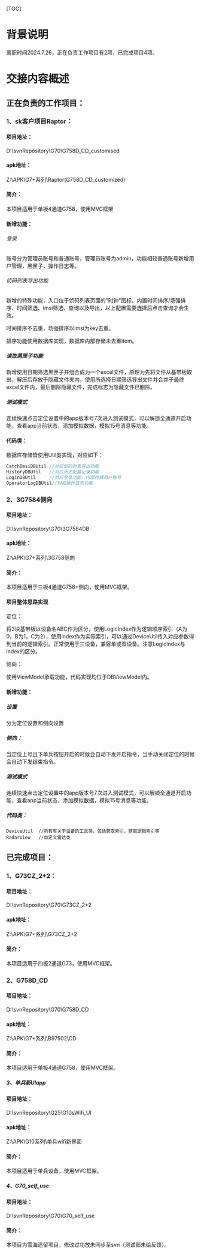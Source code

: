 [TOC]



# 背景说明

离职时间2024.7.26，正在负责工作项目有2项，已完成项目4项。

# 交接内容概述

## 正在负责的工作项目：

### 1、sk客户项目Raptor：

#### 项目地址：

D:\svnRepository\G70\G758D_CD_customised

#### apk地址：

Z:\APK\G7+系列\Raptor(G758D_CD_customized)

#### 简介：

本项目适用于单板4通道G758，使用MVC框架

#### 新增功能：

###### 登录

账号分为管理员账号和普通账号，管理员账号为admin，功能相较普通账号新增用户管理，黑匣子，操作日志等。

###### 侦码列表导出功能

新增的特殊功能，入口位于侦码列表页面的"时钟"图标，内置时间排序/场强排序、时间筛选、imsi筛选、查询以及导出，以上配置需要选择后点击查询才会生效。

时间排序不去重，场强排序以imsi为key去重。

排序功能使用数据库实现，数据库内部存储未去重item。

##### 读取黑匣子功能

新增使用日期筛选黑匣子并组合成为一个excel文件，原理为先将文件从基带板取出，解压后存放于隐藏文件夹内，使用所选择日期筛选导出文件并合并于最终excel文件内，最后删除隐藏文件，完成标志为隐藏文件已删除。

##### 测试模式

连续快速点击定位设置中的app版本号7次进入测试模式，可以解锁全通道开启功能，查看app当前状态，添加模拟数据，模拟15号消息等功能。

#### 代码类：

数据库存储皆使用Util类实现，对应如下：

```java
CatchImsiDBUtil	//对应侦码列表导出功能
HistoryDBUtil 	//对应历史配置记录功能
LoginDBUtil		//对应登录功能，内部存储用户账号
OperatorLogDBUtil//对应操作日志功能
```

### 2、3G7584侧向

#### 项目地址：

D:\svnRepository\G70\3G7584DB

#### apk地址：

Z:\APK\G7+系列\3G758侧向

#### 简介：

本项目适用于三板4通道G758+侧向，使用MVC框架。

#### 项目整体思路实现

定位：

将3块基带板以设备名ABC作为区分，使用LogicIndex作为逻辑顺序索引（A为0，B为1，C为2），使用index作为实际索引，可以通过DeviceUtil传入对应参数得到当前的逻辑索引。正常使用于三设备，兼容单或双设备。注意LogicIndex与index的区分。

侧向：

使用ViewModel承载功能，代码实现均位于DBViewModel内。

#### 新增功能：

##### 设置

分为定位设置和侧向设置

##### 侧向：

当定位上号且下单兵按钮开启的时候会自动下发开启指令，当手动关闭定位的时候会自动下发结束指令。

##### 测试模式

连续快速点击定位设置中的app版本号7次进入测试模式，可以解锁全通道开启功能，查看app当前状态，添加模拟数据，模拟15号消息等功能。

##### 代码类：

```
DeviceUtil	//所有有关于设备的工具类，包括获取索引，获取逻辑索引等
RadarView	//自定义雷达类
```

## 已完成项目：

### 1、G73CZ_2+2：

#### 项目地址：

D:\svnRepository\G70\G73CZ_2+2

#### apk地址：

Z:\APK\G7+系列\G73CZ_2+2

#### 简介：

本项目适用于四板2通道G73，使用MVC框架。

### 2、G758D_CD

#### 项目地址：

D:\svnRepository\G70\G758D_CD

#### apk地址：

Z:\APK\G7+系列\B97502\CD

#### 简介：

本项目适用于单板4通道G758，使用MVC框架。

##### 3、单兵新UIapp

#### 项目地址：

D:\svnRepository\G25\G10sWifi_UI

#### apk地址：

Z:\APK\G10系列\单兵wifi新界面

#### 简介：

本项目适用于单兵设备，使用MVC框架。

##### 4、G70_self_use

#### 项目地址：

D:\svnRepository\G70\G70_self_use

#### 简介：

本项目为雪海遗留项目，修改过功放未同步至svn（测试部未给反馈）。